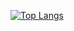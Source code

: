 [![Top Langs](https://github-readme-stats.vercel.app/api/top-langs/?username=kingraphaii&layout=compact&theme=transparent&card_width=720&langs_count=10&hide_title=true&hide_border=true)](https://github.com/anuraghazra/github-readme-stats)
